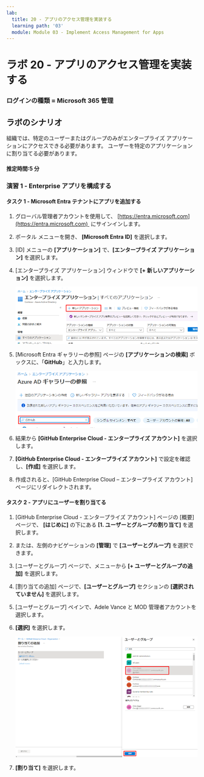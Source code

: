 ```yaml
---
lab:
  title: 20 - アプリのアクセス管理を実装する
  learning path: '03'
  module: Module 03 - Implement Access Management for Apps
---
```


# ラボ 20 - アプリのアクセス管理を実装する

### ログインの種類 = Microsoft 365 管理

## ラボのシナリオ

組織では、特定のユーザーまたはグループのみがエンタープライズ アプリケーションにアクセスできる必要があります。 ユーザーを特定のアプリケーションに割り当てる必要があります。

#### 推定時間:5 分

### 演習 1 - Enterprise アプリを構成する

#### タスク 1 - Microsoft Entra テナントにアプリを追加する

1. グローバル管理者アカウントを使用して、 [https://entra.microsoft.com](https://entra.microsoft.com)  にサインインします。

2. ポータル メニューを開き、 **[Microsoft Entra ID]** を選択します。

3. [ID] メニューの **[アプリケーション]** で、**[エンタープライズ アプリケーション]** を選択します。

4. [エンタープライズ アプリケーション] ウィンドウで **[+ 新しいアプリケーション]** を選択します。

    ![[新しいアプリケーション] が強調表示された [エンタープライズ アプリケーション] ページが表示されている画面イメージ](./media/lp3-mod1-new-enterprise-application.png)

5. [Microsoft Entra ギャラリーの参照] ページの **[アプリケーションの検索]** ボックスに、「**GitHub**」と入力します。

    ![検索ボックスが強調表示されている [Microsoft Entra ギャラリーの参照] ページが表示されている画面イメージ](./media/lp3-mod1-azure-ad-gallery-search.png)

6. 結果から **[GitHub Enterprise Cloud - エンタープライズ アカウント]** を選択します。

7. **[GitHub Enterprise Cloud - エンタープライズ アカウント]** で設定を確認し、**[作成]** を選択します。

8. 作成されると、[GitHub Enterprise Cloud – エンタープライズ アカウント] ページにリダイレクトされます。

#### タスク 2 - アプリにユーザーを割り当てる

1. [GitHub Enterprise Cloud - エンタープライズ アカウント] ページの [概要] ページで、 **[はじめに]** の下にある **[1. ユーザーとグループの割り当て]** を選択します。

2. または、左側のナビゲーションの **[管理]** で **[ユーザーとグループ]** を選択できます。

3. [ユーザーとグループ] ページで、メニューから **[+ ユーザーとグループの追加]** を選択します。

4. [割り当ての追加] ページで、**[ユーザーとグループ]** セクションの **[選択されていません]** を選択します。

5. [ユーザーとグループ] ペインで、Adele Vance と MOD 管理者アカウントを選択します。

6. **[選択]** を選択します。

    ![[選択] ボタンが強調表示されている、アプリへのユーザー アカウント割り当ての追加を表示している画面イメージ ](./media/lp3-mod1-add-app-assignment.png)

7. **[割り当て]** を選択します。

